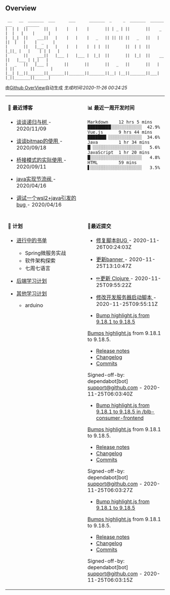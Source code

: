 
## Overview

```
 __   __  _______  ___      ___      _______  _     _  _______  ______    ___      ______  
|  | |  ||       ||   |    |   |    |       || | _ | ||       ||    _ |  |   |    |      | 
|  |_|  ||    ___||   |    |   |    |   _   || || || ||   _   ||   | ||  |   |    |  _    |
|       ||   |___ |   |    |   |    |  | |  ||       ||  | |  ||   |_||_ |   |    | | |   |
|       ||    ___||   |___ |   |___ |  |_|  ||       ||  |_|  ||    __  ||   |___ | |_|   |
|   _   ||   |___ |       ||       ||       ||   _   ||       ||   |  | ||       ||       |
|__| |__||_______||_______||_______||_______||__| |__||_______||___|  |_||_______||______|                        
```

由[Github OverView](https://github.com/0xcaffebabe/0xcaffebabe)自动生成 _生成时间:2020-11-26 00:24:25_

<table>

<tr>
<td valign="top" width="50%">

#### 📖 最近博客


* <a href="https://ismy.wang/%E7%AE%97%E6%B3%95/2020/11/09/%E8%B0%88%E8%B0%88%E9%80%92%E5%BD%92%E4%B8%8E%E6%A0%91.html" target="_blank"> 谈谈递归与树 </a> - 2020/11/09 

    
* <a href="https://ismy.wang/%E7%AE%97%E6%B3%95/2020/09/18/%E8%B0%88%E8%B0%88bitmap%E7%9A%84%E4%BD%BF%E7%94%A8.html" target="_blank"> 谈谈bitmap的使用 </a> - 2020/09/18 

    
* <a href="https://ismy.wang/%E8%AE%BE%E8%AE%A1%E6%A8%A1%E5%BC%8F/2020/09/11/%E6%A1%A5%E6%8E%A5%E6%A8%A1%E5%BC%8F%E7%9A%84%E5%AE%9E%E9%99%85%E4%BD%BF%E7%94%A8.html" target="_blank"> 桥接模式的实际使用 </a> - 2020/09/11 

    
* <a href="https://ismy.wang/java/2020/04/16/JAVA%E5%AE%9E%E7%8E%B0%E8%8A%82%E6%B5%81%E9%98%80.html" target="_blank"> java实现节流阀 </a> - 2020/04/16 

    
* <a href="https://ismy.wang/%E6%97%A5%E5%B8%B8/2020/04/16/%E8%B0%83%E8%AF%95%E4%B8%80%E4%B8%AAwsl2+java%E5%BC%95%E5%8F%91%E7%9A%84bug.html" target="_blank"> 调试一个wsl2+java引发的bug </a> - 2020/04/16 

        

</td>

<td valign="top" width="50%">

#### 📊 最近一周开发时间

```
Markdown    12 hrs 5 mins  █████████░░░░░░░░░░░░  42.9%
Vue.js      9 hrs 44 mins  ███████▎░░░░░░░░░░░░░  34.6%
Java        1 hr 34 mins   █▏░░░░░░░░░░░░░░░░░░░   5.6%
JavaScript  1 hr 20 mins   █░░░░░░░░░░░░░░░░░░░░   4.8%
HTML        59 mins        ▋░░░░░░░░░░░░░░░░░░░░   3.5%
```

</td>

</tr>

<tr>

<td valign="top" width="50%">

#### 📝 计划

- [进行中的书单](https://github.com/users/0xcaffebabe/projects/4)
  - Spring微服务实战
  - 软件架构探索
  - 七周七语言


- [后端学习计划](https://github.com/users/0xcaffebabe/projects/1)


- [其他学习计划](https://github.com/users/0xcaffebabe/projects/3)
  - arduino


<td>

#### 🌴最近提交


* <a href="https://github.com/0xcaffebabe/0xcaffebabe" target="_blank"> 修复脚本BUG </a> - 2020-11-26T00:24:03Z 

    
* <a href="https://github.com/0xcaffebabe/blb" target="_blank"> 更新banner </a> - 2020-11-25T13:10:47Z 

    
* <a href="https://github.com/0xcaffebabe/note" target="_blank"> ✏更新 Clojure </a> - 2020-11-25T09:55:22Z 

    
* <a href="https://github.com/0xcaffebabe/blb" target="_blank"> 修改开发服务器启动脚本 </a> - 2020-11-25T09:55:11Z 

    
* <a href="https://github.com/0xcaffebabe/vue-reader" target="_blank"> Bump highlight.js from 9.18.1 to 9.18.5

Bumps [highlight.js](https://github.com/highlightjs/highlight.js) from 9.18.1 to 9.18.5.
- [Release notes](https://github.com/highlightjs/highlight.js/releases)
- [Changelog](https://github.com/highlightjs/highlight.js/blob/9.18.5/CHANGES.md)
- [Commits](https://github.com/highlightjs/highlight.js/compare/9.18.1...9.18.5)

Signed-off-by: dependabot[bot] <support@github.com> </a> - 2020-11-25T06:03:40Z 

    
* <a href="https://github.com/0xcaffebabe/blb" target="_blank"> Bump highlight.js from 9.18.1 to 9.18.5 in /blb-consumer-frontend

Bumps [highlight.js](https://github.com/highlightjs/highlight.js) from 9.18.1 to 9.18.5.
- [Release notes](https://github.com/highlightjs/highlight.js/releases)
- [Changelog](https://github.com/highlightjs/highlight.js/blob/9.18.5/CHANGES.md)
- [Commits](https://github.com/highlightjs/highlight.js/compare/9.18.1...9.18.5)

Signed-off-by: dependabot[bot] <support@github.com> </a> - 2020-11-25T06:03:27Z 

    
* <a href="https://github.com/0xcaffebabe/shop-management-system" target="_blank"> Bump highlight.js from 9.18.1 to 9.18.5

Bumps [highlight.js](https://github.com/highlightjs/highlight.js) from 9.18.1 to 9.18.5.
- [Release notes](https://github.com/highlightjs/highlight.js/releases)
- [Changelog](https://github.com/highlightjs/highlight.js/blob/9.18.5/CHANGES.md)
- [Commits](https://github.com/highlightjs/highlight.js/compare/9.18.1...9.18.5)

Signed-off-by: dependabot[bot] <support@github.com> </a> - 2020-11-25T06:03:15Z 

    

</td>

</tr>

</table>
